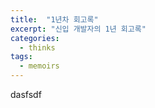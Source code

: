 ```yaml
---
title:  "1년차 회고록"
excerpt: "신입 개발자의 1년 회고록"
categories:
  - thinks
tags:
  - memoirs
---
```

dasfsdf